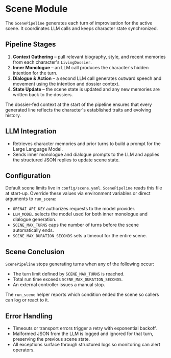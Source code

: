 # Scene Module

The `ScenePipeline` generates each turn of improvisation for the active
scene. It coordinates LLM calls and keeps character state synchronized.

## Pipeline Stages

1. **Context Gathering** – pull relevant biography, style, and recent
   memories from each character's `LivingDossier`.
2. **Inner Monologue** – an LLM call produces the character's hidden
   intention for the turn.
3. **Dialogue & Action** – a second LLM call generates outward speech and
   movement using the intention and dossier context.
4. **State Update** – the scene state is updated and any new memories are
   written back to the dossiers.

The dossier-fed context at the start of the pipeline ensures that every
generated line reflects the character's established traits and evolving
history.

## LLM Integration
- Retrieves character memories and prior turns to build a prompt for the Large Language Model.
- Sends inner monologue and dialogue prompts to the LLM and applies the structured JSON replies to update scene state.

## Configuration
Default scene limits live in `config/scene.yaml`. `ScenePipeline` reads this
file at start-up. Override these values via environment variables or direct
arguments to ``run_scene``:

- `OPENAI_API_KEY` authorizes requests to the model provider.
- `LLM_MODEL` selects the model used for both inner monologue and dialogue
  generation.
- `SCENE_MAX_TURNS` caps the number of turns before the scene automatically
  ends.
- `SCENE_MAX_DURATION_SECONDS` sets a timeout for the entire scene.

## Scene Conclusion

`ScenePipeline` stops generating turns when any of the following occur:

- The turn limit defined by `SCENE_MAX_TURNS` is reached.
- Total run time exceeds `SCENE_MAX_DURATION_SECONDS`.
- An external controller issues a manual stop.

The `run_scene` helper reports which condition ended the scene so callers can
log or react to it.

## Error Handling
- Timeouts or transport errors trigger a retry with exponential backoff.
- Malformed JSON from the LLM is logged and ignored for that turn, preserving the previous scene state.
- All exceptions surface through structured logs so monitoring can alert operators.
